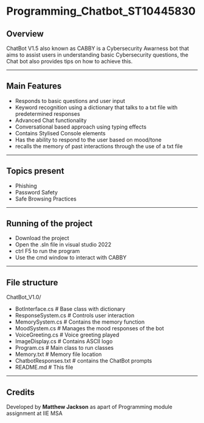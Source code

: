 # Programming_Chatbot_ST10445830

## Overview
ChatBot V1.5 also known as CABBY is a Cybersecurity Awarness bot that aims to assist users in understanding basic Cybersecurity questions, the Chat bot also provides tips on how to achieve this.

----

## Main Features

- Responds to basic questions and user input
- Keyword recognition using a dictionary that talks to a txt file with predetermined responses
- Advanced Chat functionality
- Conversational based approach using typing effects
- Contains Stylised Console elements
- Has the ability to respond to the user based on mood/tone
- recalls the memory of past interactions through the use of a txt file

----

## Topics present 

- Phishing
- Password Safety
- Safe Browsing Practices

----

## Running of the project 

- Download the project
- Open the .sln file in visual studio 2022
- ctrl F5 to run the program
- Use the cmd window to interact with CABBY

---

## File structure 

ChatBot_V1.0/

- BotInterface.cs      # Base class with dictionary
- ResponseSystem.cs    # Controls user interaction
- MemorySystem.cs      # Contains the memory function
- MoodSystem.cs        # Manages the mood responses of the bot
- VoiceGreeting.cs     # Voice greeting played
- ImageDisplay.cs      # Contains ASCII logo
- Program.cs           # Main class to run classes
- Memory.txt           # Memory file location
- ChatbotResponses.txt # contains the ChatBot prompts
- README.md            # This file

---

## Credits 

Developed by **Matthew Jackson** as apart of Programming module assignment at IIE MSA

